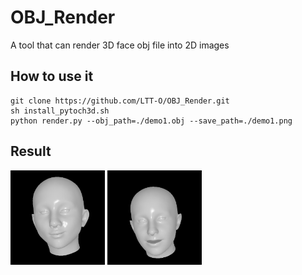# OBJ_Render
A tool that can render 3D face obj file into 2D images

## How to use it
```
git clone https://github.com/LTT-O/OBJ_Render.git
sh install_pytoch3d.sh
python render.py --obj_path=./demo1.obj --save_path=./demo1.png
```
## Result
<img src="./demo1.png" width="30%" height="30%" />    <img src="./demo2.png" width="30%" height="30%" />
